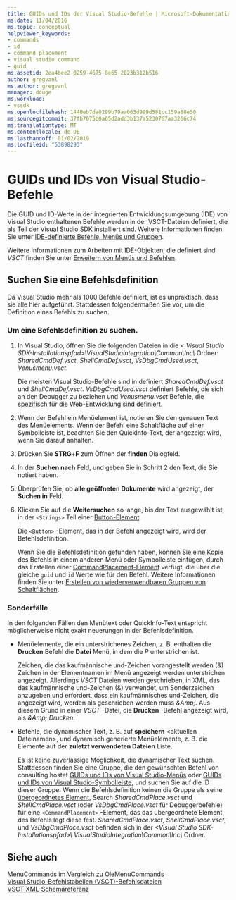 ```yaml
---
title: GUIDs und IDs der Visual Studio-Befehle | Microsoft-Dokumentation
ms.date: 11/04/2016
ms.topic: conceptual
helpviewer_keywords:
- commands
- id
- command placement
- visual studio command
- guid
ms.assetid: 2ea4bee2-0259-4675-8e65-2023b312b516
author: gregvanl
ms.author: gregvanl
manager: douge
ms.workload:
- vssdk
ms.openlocfilehash: 1440eb7da0299b79aa063d999d581cc159a88e50
ms.sourcegitcommit: 37fb7075b0a65d2add3b137a5230767aa3266c74
ms.translationtype: MT
ms.contentlocale: de-DE
ms.lasthandoff: 01/02/2019
ms.locfileid: "53898293"
---
```

# <a name="guids-and-ids-of-visual-studio-commands"></a>GUIDs und IDs von Visual Studio-Befehle
Die GUID und ID-Werte in der integrierten Entwicklungsumgebung (IDE) von Visual Studio enthaltenen Befehle werden in der VSCT-Dateien definiert, die als Teil der Visual Studio SDK installiert sind. Weitere Informationen finden Sie unter [IDE-definierte Befehle, Menüs und Gruppen](../../extensibility/internals/ide-defined-commands-menus-and-groups.md).  
  
 Weitere Informationen zum Arbeiten mit IDE-Objekten, die definiert sind *VSCT* finden Sie unter [Erweitern von Menüs und Befehlen](../../extensibility/extending-menus-and-commands.md).  
  
## <a name="find-a-command-definition"></a>Suchen Sie eine Befehlsdefinition  
 Da Visual Studio mehr als 1000 Befehle definiert, ist es unpraktisch, dass sie alle hier aufgeführt. Stattdessen folgendermaßen Sie vor, um die Definition eines Befehls zu suchen.  
  
### <a name="to-locate-a-command-definition"></a>Um eine Befehlsdefinition zu suchen.  
  
1. In Visual Studio, öffnen Sie die folgenden Dateien in die *< Visual Studio SDK-Installationspfad\>\VisualStudioIntegration\Common\Inc\\*  Ordner: *SharedCmdDef.vsct*, *ShellCmdDef.vsct*, *VsDbgCmdUsed.vsct*, *Venusmenu.vsct*.  
  
    Die meisten Visual Studio-Befehle sind in definiert *SharedCmdDef.vsct* und *ShellCmdDef.vsct*. *VsDbgCmdUsed.vsct* definiert Befehle, die sich an den Debugger zu beziehen und *Venusmenu.vsct* Befehle, die spezifisch für die Web-Entwicklung sind definiert.  
  
2. Wenn der Befehl ein Menüelement ist, notieren Sie den genauen Text des Menüelements. Wenn der Befehl eine Schaltfläche auf einer Symbolleiste ist, beachten Sie den QuickInfo-Text, der angezeigt wird, wenn Sie darauf anhalten.  
  
3. Drücken Sie **STRG**+**F** zum Öffnen der **finden** Dialogfeld.  
  
4. In der **Suchen nach** Feld, und geben Sie in Schritt 2 den Text, die Sie notiert haben.  
  
5. Überprüfen Sie, ob **alle geöffneten Dokumente** wird angezeigt, der **Suchen in** Feld.  
  
6. Klicken Sie auf die **Weitersuchen** so lange, bis der Text ausgewählt ist, in der `<Strings>` Teil einer [Button-Element](../../extensibility/button-element.md).  
  
    Die `<Button>` -Element, das in der Befehl angezeigt wird, wird der Befehlsdefinition.  
  
   Wenn Sie die Befehlsdefinition gefunden haben, können Sie eine Kopie des Befehls in einem anderen Menü oder Symbolleiste einfügen, durch das Erstellen einer [CommandPlacement-Element](../../extensibility/commandplacement-element.md) verfügt, die über die gleiche `guid` und `id` Werte wie für den Befehl. Weitere Informationen finden Sie unter [Erstellen von wiederverwendbaren Gruppen von Schaltflächen](../../extensibility/creating-reusable-groups-of-buttons.md).  
  
### <a name="special-cases"></a>Sonderfälle  
 In den folgenden Fällen den Menütext oder QuickInfo-Text entspricht möglicherweise nicht exakt neuerungen in der Befehlsdefinition.  
  
-   Menüelemente, die ein unterstrichenes Zeichen, z. B. enthalten die **Drucken** Befehl die **Datei** Menü, in dem die *P* unterstrichen ist.  
  
     Zeichen, die das kaufmännische und-Zeichen vorangestellt werden (&) Zeichen in der Elementnamen im Menü angezeigt werden unterstrichen angezeigt. Allerdings *VSCT* Dateien werden geschrieben, in XML, das das kaufmännische und-Zeichen (&) verwendet, um Sonderzeichen anzugeben und erfordert, dass ein kaufmännisches und-Zeichen, die angezeigt wird, werden als geschrieben werden muss  *&amp;Amp;*. Aus diesem Grund in einer *VSCT* -Datei, die **Drucken** -Befehl angezeigt wird, als  *&amp;Amp; Drucken*.  
  
-   Befehle, die dynamischer Text, z. B. auf **speichern** \<aktuellen Dateinamen\>, und dynamisch generierte Menüelemente, z. B. die Elemente auf der **zuletzt verwendeten Dateien** Liste.  
  
     Es ist keine zuverlässige Möglichkeit, die dynamischer Text suchen. Stattdessen finden Sie eine Gruppe, die den gewünschten Befehl von consulting hostet [GUIDs und IDs von Visual Studio-Menüs](../../extensibility/internals/guids-and-ids-of-visual-studio-menus.md) oder [GUIDs und IDs von Visual Studio-Symbolleiste](../../extensibility/internals/guids-and-ids-of-visual-studio-toolbars.md), und suchen Sie auf die ID dieser Gruppe. Wenn die Befehlsdefinition keinen die Gruppe als seine [übergeordnetes Element](../../extensibility/parent-element.md), Search *SharedCmdPlace.vsct* und *ShellCmdPlace.vsct* (oder  *VsDbgCmdPlace.vsct* für Debuggerbefehle) für eine `<CommandPlacement>` -Element, das das übergeordnete Element des Befehls legt diese fest. *SharedCmdPlace.vsct*, *ShellCmdPlace.vsct*, und *VsDbgCmdPlace.vsct* befinden sich in der *\<Visual Studio SDK-Installationspfad\>\ VisualStudioIntegration\Common\Inc\\* Ordner.  
  
## <a name="see-also"></a>Siehe auch  
 [MenuCommands im Vergleich zu OleMenuCommands](../../extensibility/menucommands-vs-olemenucommands.md)   
 [Visual Studio-Befehlstabellen (VSCT)-Befehlsdateien](../../extensibility/internals/visual-studio-command-table-dot-vsct-files.md)   
 [VSCT XML-Schemareferenz](../../extensibility/vsct-xml-schema-reference.md)

